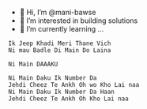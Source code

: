 - 👋 Hi, I’m @mani-bawse
- 👀 I’m interested in building solutions
- 🌱 I’m currently learning ...

```
Ik Jeep Khadi Meri Thane Vich
Ni mau Badle Di Main Do Laina

Ni Main DAAAKU

Ni Main Daku Ik Number Da
Jehdi Cheez Te Ankh Oh wo Kho Lai naa
Ni Main Daku Ik Number Da Haan
Jehdi Cheez Te Ankh Oh Kho Lai naa

```




<!---
mani-bawse/mani-bawse is a ✨ special ✨ repository because its `README.md` (this file) appears on your GitHub profile.
You can click the Preview link to take a look at your changes.
--->
